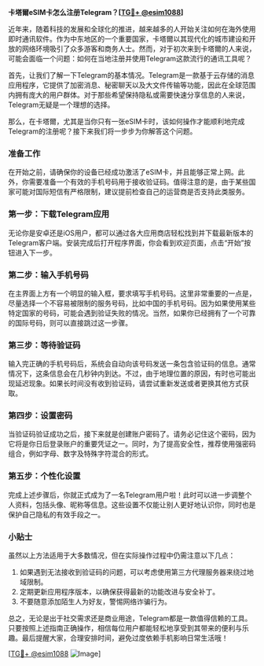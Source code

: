 **卡塔爾eSIM卡怎么注册Telegram？[[TG💪+ @esim1088](https://t.me/s/esim1088)]**

近年来，随着科技的发展和全球化的推进，越来越多的人开始关注如何在海外使用即时通讯软件。作为中东地区的一个重要国家，卡塔爾以其现代化的城市建设和开放的网络环境吸引了众多游客和商务人士。然而，对于初次来到卡塔爾的人来说，可能会面临一个问题：如何在当地注册并使用Telegram这款流行的通讯工具呢？

首先，让我们了解一下Telegram的基本情况。Telegram是一款基于云存储的消息应用程序，它提供了加密消息、秘密聊天以及大文件传输等功能，因此在全球范围内拥有庞大的用户群体。对于那些希望保持隐私或需要快速分享信息的人来说，Telegram无疑是一个理想的选择。

那么，在卡塔爾，尤其是当你只有一张eSIM卡时，该如何操作才能顺利地完成Telegram的注册呢？接下来我们将一步步为你解答这个问题。

### 准备工作

在开始之前，请确保你的设备已经成功激活了eSIM卡，并且能够正常上网。此外，你需要准备一个有效的手机号码用于接收验证码。值得注意的是，由于某些国家可能对国际短信有严格限制，建议提前检查自己的运营商是否支持此类服务。

### 第一步：下载Telegram应用

无论你是安卓还是iOS用户，都可以通过各大应用商店轻松找到并下载最新版本的Telegram客户端。安装完成后打开程序界面，你会看到欢迎页面，点击“开始”按钮进入下一步。

### 第二步：输入手机号码

在主界面上方有一个明显的输入框，要求填写手机号码。这里非常重要的一点是，尽量选择一个不容易被限制的服务号码，比如中国的手机号码。因为如果使用某些特定国家的号码，可能会遇到验证失败的情况。当然，如果你已经拥有了一个可靠的国际号码，则可以直接跳过这一步骤。

### 第三步：等待验证码

输入完正确的手机号码后，系统会自动向该号码发送一条包含验证码的信息。通常情况下，这条信息会在几秒钟内到达。不过，由于地理位置的原因，有时也可能出现延迟现象。如果长时间没有收到验证码，请尝试重新发送或者更换其他方式获取。

### 第四步：设置密码

当验证码验证成功之后，接下来就是创建账户密码了。请务必记住这个密码，因为它将是你日后登录账户的重要凭证之一。同时，为了提高安全性，推荐使用强密码组合，例如字母、数字及特殊字符混合的形式。

### 第五步：个性化设置

完成上述步骤后，你就正式成为了一名Telegram用户啦！此时可以进一步调整个人资料，包括头像、昵称等信息。这些设置不仅能让别人更好地认识你，同时也是保护自己隐私的有效手段之一。

### 小贴士

虽然以上方法适用于大多数情况，但在实际操作过程中仍需注意以下几点：

1. 如果遇到无法接收到验证码的问题，可以考虑使用第三方代理服务器来绕过地域限制。
2. 定期更新应用程序版本，以确保获得最新的功能改进与安全补丁。
3. 不要随意添加陌生人为好友，警惕网络诈骗行为。

总之，无论是出于社交需求还是商业用途，Telegram都是一款值得信赖的工具。只要按照上述指南正确操作，相信每位用户都能轻松地享受到其带来的便利与乐趣。最后提醒大家，合理安排时间，避免过度依赖手机影响日常生活哦！

[[TG💪+ @esim1088](https://t.me/s/esim1088) ![Image](https://i.postimg.cc/4NQfJmqS/Snipaste-2025-05-13-00-14-12.png)]